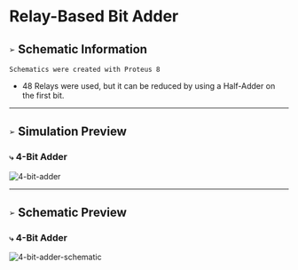 # Relay-Based Bit Adder

## `➢` Schematic Information
`Schematics were created with Proteus 8`

* 48 Relays were used, but it can be reduced by using a Half-Adder on the first bit.

___
## `➢` Simulation Preview
### `⤷` 4-Bit Adder
![4-bit-adder](https://github.com/syn-chromatic/relay-bit-adder/assets/68112904/7c7db35a-ff5d-4dd5-b795-3c50357e0f7c)

___
## `➢` Schematic Preview
### `⤷` 4-Bit Adder
![4-bit-adder-schematic](https://github.com/syn-chromatic/relay-bit-adder/assets/68112904/59fe6b14-a0a4-464b-a5b1-da39c63281f1)
